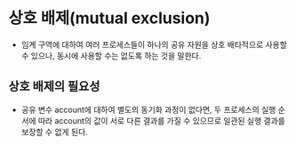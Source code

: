 # 상호 배제(mutual exclusion)

- 임계 구역에 대하여 여러 프로세스들이 하나의 공유 자원을 상호 배타적으로 사용할 수 있으나, 동시에 사용할 수는 없도록 하는 것을 말한다.


## 상호 배제의 필요성

- 공유 변수 account에 대하여 별도의 동기화 과정이 없다면, 두 프로세스의 실행 순서에 따라 account의 값이 서로 다른 결과를 가질 수 있으므로 일관된 실행 결과를 보장할 수 없게 된다.
